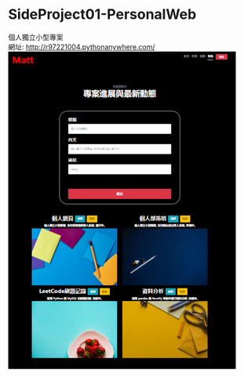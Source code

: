 # SideProject01-PersonalWeb
個人獨立小型專案<br>
網址: <a href='http://r97221004.pythonanywhere.com/'>http://r97221004.pythonanywhere.com/</a> <br>
<img src="https://github.com/r97221004/SideProject01-PersonalWeb/blob/master/PersonalWeb/static/git.PNG"></img>

